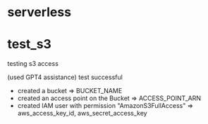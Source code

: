 # serverless

# test_s3
testing s3 access

(used GPT4 assistance)
test successful

- created a bucket => BUCKET_NAME
- created an access point on the Bucket => ACCESS_POINT_ARN
- created IAM user with permission "AmazonS3FullAccess" => aws_access_key_id, aws_secret_access_key

